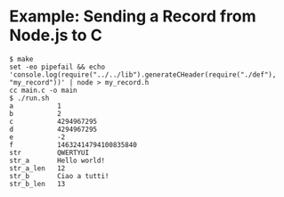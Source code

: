 Example: Sending a Record from Node.js to C
===========================================

```
$ make
set -eo pipefail && echo 'console.log(require("../../lib").generateCHeader(require("./def"), "my_record"))' | node > my_record.h
cc main.c -o main
$ ./run.sh
a           1
b           2
c           4294967295
d           4294967295
e           -2
f           14632414794100835840
str         QWERTYUI
str_a       Hello world!
str_a_len   12
str_b       Ciao a tutti!
str_b_len   13
```
